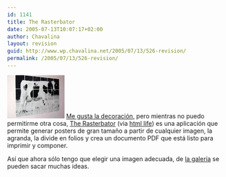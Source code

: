 ```yaml
---
id: 1141
title: The Rasterbator
date: 2005-07-13T10:07:17+02:00
author: Chavalina
layout: revision
guid: http://www.wp.chavalina.net/2005/07/13/526-revision/
permalink: /2005/07/13/526-revision/
---
```

<img class="imgizqda" src="/imagenes/fotos/rasterbation.jpg" alt="Un poster de vaca creado con The Rasterbator" /> <a href="http://www.chavalina.net/comentar.php?idpost=498&#038;q=" target="_blank">Me gusta la decoraci&oacute;n</a>, pero mientras no puedo permitirme otra cosa, <a href="http://homokaasu.org/rasterbator/" target="_blank">The Rasterbator</a> (via <a href="http://www.htmllife.com/archivos/the_rasterbator/" target="_blank">html life</a>) es una aplicaci&oacute;n que permite generar posters de gran tama&ntilde;o a partir de cualquier imagen, la agranda, la divide en folios y crea un documento PDF que est&aacute; listo para imprimir y componer. 

As&iacute; que ahora s&oacute;lo tengo que elegir una imagen adecuada, de <a href="http://homokaasu.org/rasterbator/gallery.gas" target="_blank">la galer&iacute;a</a> se pueden sacar muchas ideas.
